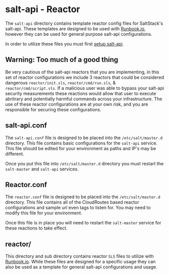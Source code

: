 salt-api - Reactor
===================

The `salt-api` directory contains template reactor config files for SaltStack's salt-api. These templates are designed to be used with [Runbook.io](https://runbook.io), however they can be used for general purpose salt-api configurations.

In order to utilize these files you must first [setup salt-api](http://bencane.com/2014/07/17/integrating-saltstack-with-other-services-via-salt-api/).

## Warning: Too much of a good thing

Be very cautious of the salt-api reactors that you are implementing, in this set of reactor configurations we include 3 reactors that could be considered dangerous `reactor/init.sls`, `reactor/cmd/run.sls`, & `reactor/cmd/script.sls`. If a malicious user was able to bypass your salt-api security measurements these reactions would allow that user to execute abritrary and potentially harmful commands across your infrastructure. The use of these reactor configurations are at your own risk, and you are responsible for securing these configurations.

## salt-api.conf

The `salt-api.conf` file is designed to be placed into the `/etc/salt/master.d` directory. This file contains basic configurations for the `salt-api` service. This file should be edited for your environment as paths and IP's may be different.

Once you put this file into `/etc/salt/master.d` directory you must restart the `salt-master` and `salt-api` services.

## Reactor.conf

The `reactor.conf` file is designed to be placed into the `/etc/salt/master.d` directory. This file contains all of the CloudRoutes based reactor configurations and sample url even tags to listen for. You may need to modify this file for your environment.

Once this file is in place you will need to restart the `salt-master` service for these reactions to take effect.

## reactor/

This directory and sub directory contains reactor `SLS` files to utilize with [Runbook.io](https://runbook.io). While these files are designed for a specific usage they can also be used as a template for general salt-api configurations and usage.

